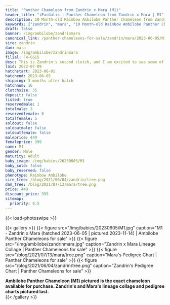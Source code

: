 ```yaml
---
title: "Panther Chameleon from Zandrin x Mara (M1)"
header_title: "iPardalis | Panther Chameleon from Zandrin x Mara | M1"
description: 10 Month-old Rainbow Ambilobe Panther Chameleon from Zandrin and Mara. This is Zandrin's second clutch, and I am excited to see some of his little ybbb color up! We've included sire and dam dendrograms if available, but you can view our Zandrin or Mara breeder pages for more information.
keywords: ["zandrin", "mara", "10 Month-old Rainbow Ambilobe Panther Chameleon", "baby chameleons for sale", "buy panther chameleon", "panther for sale", "ambilobe panther chameleons for sale", "ambilobe panther chameleon for sale"]
draft: false
banner: /img/ambilobe/zandrinmara
canonical_link: /panther-chameleons-for-sale/zandrin/mara/2023-06-05/M1/
sire: zandrin
dam: mara
image: /img/ambilobe/zandrinmara
filial: F4-CG15
desc: This is Zandrin's second clutch, and I am excited to see some of his little ybbb color up!
laid: 2022-07-09
hatchstart: 2023-06-01
hatchend: 2023-06-05
shipping: 3 months after hatch
hatchnum: 16
clutchsize: 35
deposit: false
listed: true
reservedmale: 1
totalmale: 3
reservedfemale: 0
totalfemale: 5
soldout: false
soldoutmale: false
soldoutfemale: false
maleprice: 449
femaleprice: 399
name: M1
gender: Male
maturity: Adult
baby_image: /img/babies/20230605/M1
baby_sold: false
baby_reserved: false
phenotype: Rainbow Ambilobe
sire_tree: /blog/2021/06/04/zandrin/tree.png
dam_tree: /blog/2021/07/13/mara/tree.png
price: 449
discount_price: 399
sitemap: 
  priority: 0.5
---
```


{{< load-photoswipe >}}

{{< gallery >}}
  {{< figure src="/img/babies/20230605/M1.jpg" caption="M1 - Zandrin x Mara (hatched 2023-06-05 | pictured 2023-11-14) | Ambilobe Panther Chameleons for sale" >}}
  {{< figure src="/img/ambilobe/zandrinmara.jpg" caption="Zandrin x Mara Lineage Collage | Panther Chameleons for sale" >}}
  {{< figure src="/blog/2021/07/13/mara/tree.png" caption="Mara's Pedigree Chart | Panther Chameleons for sale" >}}
  {{< figure src="/blog/2021/06/04/zandrin/tree.png" caption="Zandrin's Pedigree Chart | Panther Chameleons for sale" >}}
  <figcaption itemprop="description"><strong>Ambilobe Panther Chameleon (M1) pictured is the exact chameleon available for purchase. Zandrin's and Mara's lineage collage and pedigree charts pictured last.</strong></figcaption>
{{< /gallery >}}
